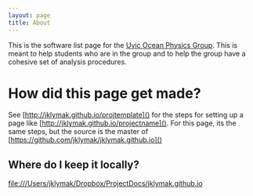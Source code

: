 ```yaml
---
layout: page
title: About
---
```


This is the software list page for the [Uvic Ocean Physics Group](http://web.uvic.ca/~jklymak). This is meant to help students who are in the group and to help the group have a cohesive set of analysis procedures.  

# How did this page get made?

See [http://jklymak.github.io/projtemplate]() for the steps for setting up a page like [http://jklymak.github.io/projectname]().  For this page, its the same steps, but the source is the master of [https://github.com/jklymak/jklymak.github.io]()

## Where do I keep it locally?

[file:///Users/jklymak/Dropbox/ProjectDocs/jklymak.github.io]()